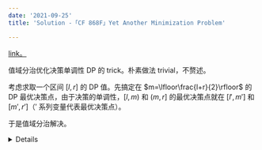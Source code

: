 ```yaml
---
date: '2021-09-25'
title: 'Solution -「CF 868F」Yet Another Minimization Problem'

---
```


[link。](http://codeforces.com/problemset/problem/868/F)

值域分治优化决策单调性 DP 的 trick。朴素做法 trivial，不赘述。

考虑求取一个区间 $[l,r]$ 的 DP 值。先搞定在 $m=\lfloor\frac{l+r}{2}\rfloor$ 的 DP 最优决策点，由于决策的单调性，$[l,m)$ 和 $(m,r]$ 的最优决策点就在 $[l',m']$ 和 $[m',r']$（$'$ 系列变量代表最优决策点）。

于是值域分治解决。

<details>

```cpp[class="line-numbers"]
#include <bits/stdc++.h>
template <class T> inline void chmax(T& a, const T b) { a = a > b ? a : b; }
template <class T> inline void chmin(T& a, const T b) { a = a < b ? a : b; }
inline long long rd() {
  long long x = 0; bool f = 0; char ch = getchar();
  while (ch < '0' || ch > '9') f |= (ch == '-'), ch = getchar();
  while (ch >= '0' && ch <= '9') x = x * 10 + (ch & 15), ch = getchar();
  return f ? -x : x;
}
template <class T>
constexpr T kInf = std::numeric_limits<T>::max();
int n, k, a[100100]; long long dp[100100][30];
namespace sm {
long long Res = 0; int app[100100], L = 1, R;
inline long long res() { return Res; }
inline long long cal(int x) { return 1ll * x * (x - 1) / 2; }
void prog(int l, int r) {
  auto upd = [&](int p, int d) -> void {
    Res -= cal(app[a[p]]);
    app[a[p]] += d;
    Res += cal(app[a[p]]);
  };
  while (L > l) upd(--L, 1);
  while (R < r) upd(++R, 1);
  while (L < l) upd(L++, -1);
  while (R > r) upd(R--, -1);
}
}  // namespace Sweepline Mo
void Rawgrass(int l, int r, int lg, int rg, int K) {
  if (l > r) return;
  int mid = (l + r) >> 1, pos = 0, rrg = std::min(rg, mid - 1);
  dp[mid][K] = kInf<long long>;
  for (int t = lg; t <= rrg; ++t) {
    sm::prog(t + 1, mid);
    if (dp[t][K - 1] != kInf<long long> && dp[mid][K] > dp[t][K - 1] + sm::res())
      dp[mid][K] = dp[t][K - 1] + sm::res(), pos = t;
  }
  Rawgrass(l, mid - 1, lg, pos, K);
  Rawgrass(mid + 1, r, pos, rg, K);
}
signed main() {
  n = rd(), k = rd();
  for (int i = 1; i <= n; ++i) a[i] = rd();
  for (int i = 1; i <= n; ++i) sm::prog(1, i), dp[i][1] = sm::res();
  for (int i = 2; i <= k; ++i) Rawgrass(1, n, 1, n, i);
  printf("%lld\n", dp[n][k]);
  return 0;
}
```

</details>